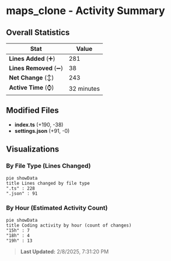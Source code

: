 # maps_clone - Activity Summary 

## Overall Statistics

| Stat                   | Value                                                             |
| ---------------------- | ----------------------------------------------------------------- |
| **Lines Added** (➕)   | 281                                          |
| **Lines Removed** (➖) | 38                                        |
| **Net Change** (↕)    | 243                |
| **Active Time** (⌚)   | 32 minutes |


## Modified Files
- **index.ts** (+190, -38)
- **settings.json** (+91, -0)

## Visualizations

### By File Type (Lines Changed)

```mermaid
pie showData
title Lines changed by file type
".ts" : 228
".json" : 91
```

### By Hour (Estimated Activity Count)

```mermaid
pie showData
title Coding activity by hour (count of changes)
"15h" : 7
"18h" : 4
"19h" : 13
```


> **Last Updated:** 2/8/2025, 7:31:20 PM